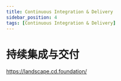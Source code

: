```yaml
---
title: Continuous Integration & Delivery
sidebar_position: 4
tags: [Continuous Integration & Delivery]
---
```

# 持续集成与交付

 

https://landscape.cd.foundation/
